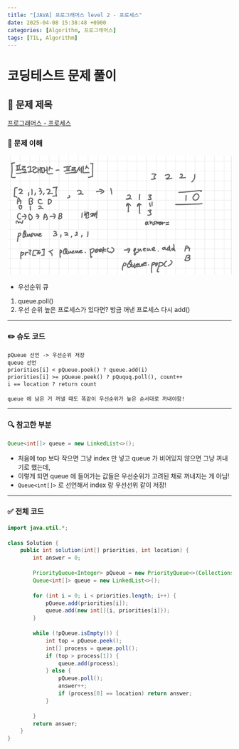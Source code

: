 ```yaml
---
title: "[JAVA] 프로그래머스 level 2 - 프로세스"
date: 2025-04-08 15:38:48 +0900
categories: [Algorithm, 프로그래머스]
tags: [TIL, Algorithm]
---
```


# 코딩테스트 문제 풀이

## 📘 문제 제목
[프로그래머스 - 프로세스](https://school.programmers.co.kr/learn/courses/30/lessons/42587)

### 🧠 문제 이해
![img.png](/assets/img/2025-04-08/img.png)
- 우선순위 큐
1. queue.poll()
2. 우선 순위 높은 프로세스가 있다면? 방금 꺼낸 프로세스 다시 add()

---

### ✏️ 슈도 코드

```plaintext
pQueue 선언 -> 우선순위 저장
queue 선언
priorities[i] < pQueue.poek() ? queue.add(i)
priorities[i] >= pQueue.peek() ? pQuquq.poll(), count++
i == location ? return count 

queue 에 남은 거 꺼낼 때도 똑같이 우선순위가 높은 순서대로 꺼내야함!

```

---

### 🔍 참고한 부분

```java
Queue<int[]> queue = new LinkedList<>();

```

- 처음에 top 보다 작으면 그냥 index 만 넣고 queue 가 비어있지 않으면 그냥 꺼내기로 했는데,
- 이렇게 되면 queue 에 들어가는 값들은 우선순위가 고려된 채로 꺼내지는 게 아님!
- `Queue<int[]>` 로 선언해서 index 랑 우선선위 같이 저장!

---

### ✅ 전체 코드
```java
import java.util.*;

class Solution {
    public int solution(int[] priorities, int location) {
        int answer = 0;
        
        PriorityQueue<Integer> pQueue = new PriorityQueue<>(Collections.reverseOrder());
        Queue<int[]> queue = new LinkedList<>();
        
        for (int i = 0; i < priorities.length; i++) {
            pQueue.add(priorities[i]);
            queue.add(new int[]{i, priorities[i]});
        }
        
        while (!pQueue.isEmpty()) {
            int top = pQueue.peek();
            int[] process = queue.poll();
            if (top > process[1]) {
                queue.add(process);
            } else {
                pQueue.poll();
                answer++;
                if (process[0] == location) return answer;
            }
            
        }
        return answer;
    }
}
```
